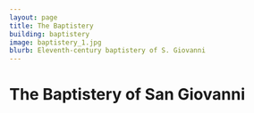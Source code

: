 ```yaml
---
layout: page
title: The Baptistery
building: baptistery
image: baptistery_1.jpg
blurb: Eleventh-century baptistery of S. Giovanni
---
```


# The Baptistery of San Giovanni 


